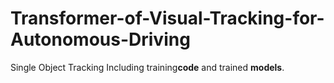 # Transformer-of-Visual-Tracking-for-Autonomous-Driving
Single Object Tracking
Including training**code** and trained **models**.

